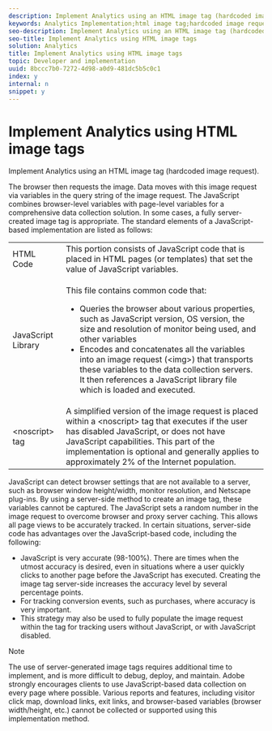 ```yaml
---
description: Implement Analytics using an HTML image tag (hardcoded image request).
keywords: Analytics Implementation;html image tag;hardcoded image request
seo-description: Implement Analytics using an HTML image tag (hardcoded image request).
seo-title: Implement Analytics using HTML image tags
solution: Analytics
title: Implement Analytics using HTML image tags
topic: Developer and implementation
uuid: 8bccc7b0-7272-4d98-a0d9-481dc5b5c0c1
index: y
internal: n
snippet: y
---
```


# Implement Analytics using HTML image tags

Implement Analytics using an HTML image tag (hardcoded image request).

The browser then requests the image. Data moves with this image request via variables in the query string of the image request. The JavaScript combines browser-level variables with page-level variables for a comprehensive data collection solution. In some cases, a fully server-created image tag is appropriate. The standard elements of a JavaScript-based implementation are listed as follows: 

<table id="table_20BBE4387F234CF199E6C99741AF265C"> 
 <tbody> 
  <tr> 
   <td> HTML Code </td> 
   <td> This portion consists of JavaScript code that is placed in HTML pages (or templates) that set the value of JavaScript variables. </td> 
  </tr> 
  <tr> 
   <td> JavaScript Library </td> 
   <td> <p>This file contains common code that: </p> 
    <ul id="ul_ED50D66F2B2B476E8D9063099995998D"> 
     <li id="li_E88F6F28EC8946469ADCEAFF2F0A4EBA">Queries the browser about various properties, such as JavaScript version, OS version, the size and resolution of monitor being used, and other variables </li> 
     <li id="li_5CEBE37709D943B7921447FA7054A565">Encodes and concatenates all the variables into an image request (&lt;img&gt;) that transports these variables to the data collection servers. It then references a JavaScript library file which is loaded and executed. </li> 
    </ul> </td> 
  </tr> 
  <tr> 
   <td> &lt;noscript&gt; tag </td> 
   <td> A simplified version of the image request is placed within a &lt;noscript&gt; tag that executes if the user has disabled JavaScript, or does not have JavaScript capabilities. This part of the implementation is optional and generally applies to approximately 2% of the Internet population. </td> 
  </tr> 
 </tbody> 
</table>

JavaScript can detect browser settings that are not available to a server, such as browser window height/width, monitor resolution, and Netscape plug-ins. By using a server-side method to create an image tag, these variables cannot be captured. The JavaScript sets a random number in the image request to overcome browser and proxy server caching. This allows all page views to be accurately tracked. In certain situations, server-side code has advantages over the JavaScript-based code, including the following:

* JavaScript is very accurate (98-100%). There are times when the utmost accuracy is desired, even in situations where a user quickly clicks to another page before the JavaScript has executed. Creating the image tag server-side increases the accuracy level by several percentage points. 
* For tracking conversion events, such as purchases, where accuracy is very important. 
* This strategy may also be used to fully populate the image request within the <noscript> tag for tracking users without JavaScript, or with JavaScript disabled.

>[!NOTE]
>
>The use of server-generated image tags requires additional time to implement, and is more difficult to debug, deploy, and maintain. Adobe strongly encourages clients to use JavaScript-based data collection on every page where possible. Various reports and features, including visitor click map, download links, exit links, and browser-based variables (browser width/height, etc.) cannot be collected or supported using this implementation method.

